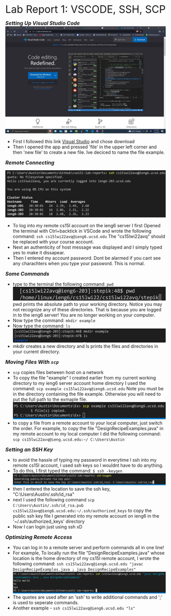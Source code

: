 <font size="6"> Lab Report 1: VSCODE, SSH, SCP</font>  

<font size="3">***Setting Up Visual Studio Code***</font>
![Image](VisualStudioCode.jpg)
* First I followed this link [Visual Studio](https://code.visualstudio.com/) and chose download
* Then I opened the app and pressed 'file' in the upper left corner and then 'new file' to create a new file. Ive deciced to name the file example.

<font size="3">***Remote Connecting***</font>  

![Image](SSH.jpg) 
* To log into my remote cs15l account on the ieng6 server I first Opened the terminal with Ctrl+backtick in VSCode and wrote the following command: `ssh cs15lwi22avq@ieng6.ucsd.edu` 
The "cs15lwi22avq" should be replaced with your course account.
*  Next an authenticity of host message was displayed and I simply typed yes to make it dissapear.
* Then I entered my account password. Dont be alarmed if you cant see any charachters when you type your password. This is normal.

<font size="3">***Some Commands***</font>  


* type to the terminal the following command: `pwd`  
![Image](pwd.jpg)
 pwd prints the absolute path to your working directory. Notice you may not recognize any of these directories. That is because you are logged in to the ieng6 server! You are no longer working on your computer.
 * Now type the command:  `mkdir example` 
 * Now type the command: `ls`  
 ![Image](lsANDmkdir.jpg)
 * mkdir creates a new directory and ls prints the files and directories in your current directory.
 
 <font size="3">***Moving Files With `scp`***</font> 

 * `scp` copies files between host on a network
 * To copy the file "example" I created earlier from my current working directory to my ieng6 server account home directory I used the command:
 `scp example cs15lwi22avq@ieng6.ucsd.edu`
 Note you must be in the directory containing the file example. Otherwise you will need to put the full path to the exmaple file.
![Image](SCP.jpg)
* to copy a file from a remote account to your local computer, just switch the order. For example, to copy the file "DesignRecipeExamples.java" in my remote account to my local computer I did the following command:
`scp cs15lwi22avq@ieng.ucsd.edu:~/ C:\Users\Austin`

<font size="3">***Setting an SSH Key***</font>
* to avoid the hassle of typing my password in everytime I ssh into my remote cs15l account, I used ssh keys so I wouldnt have to do anything.
* To do this, I first typed the command: `$ ssh -keygen`
![Image](sshkeygen.jpg)
* then I entered the location to save the ssh key, "C:\Users\Austin/.ssh/id_rsa"
* next I used the following command 
`scp C:\Users\Austin/.ssh/id_rsa.pub cs15lwi22avq@ieng6.ucsd.edu:~/.ssh/authorized_keys` to copy the public ssh key file I generated into my remote account on ieng6 in the '~/.ssh/authorized_keys' directory
* Now I can login just using ssh xD

<font size="3">***Optimizing Remote Access***</font>

* You can log in to a remote server and perform commands all in one line! 
* For example, To locally run the file "DesignRecipeExamples.java" whose location is the home directory of my cs15l remote account, I wrote the following command: `ssh cs15lwi22avq@ieng6.ucsd.edu "javac DesignRecipeExamples.java ; java DesignRecipeExamples"`
![Image](OptimizingSSH.jpg)
* The quotes are used after an 'ssh' to write additional commands and ';' is used to seperate commands. 
* Another example - `ssh cs15lwi22avq@ieng6.ucsd.edu "ls"`